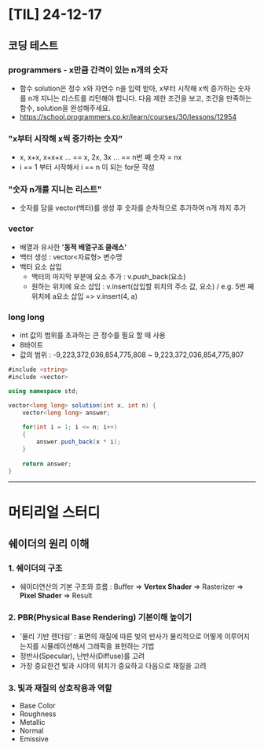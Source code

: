 # [TIL] 24-12-17

## 코딩 테스트
### programmers - x만큼 간격이 있는 n개의 숫자
- 함수 solution은 정수 x와 자연수 n을 입력 받아, x부터 시작해 x씩 증가하는 숫자를 n개 지니는 리스트를 리턴해야 합니다. 다음 제한 조건을 보고, 조건을 만족하는 함수, solution을 완성해주세요.
- https://school.programmers.co.kr/learn/courses/30/lessons/12954

### "x부터 시작해 x씩 증가하는 숫자"
- x, x+x, x+x+x ... == x, 2x, 3x ... == n번 째 숫자 = nx
- i == 1 부터 시작해서 i == n 이 되는 for문 작성
### "숫자 n개를 지니는 리스트"
- 숫자를 담을 vector(백터)를 생성 후 숫자를 순차적으로 추가하여 n개 까지 추가
### vector
- 배열과 유사한 **'동적 배열구조 클래스'**
- 백터 생성 : vector<자료형> 변수명
- 백터 요소 삽입
  - 백터의 마지막 부분에 요소 추가 : v.push_back(요소)
  - 원하는 위치에 요소 삽입 : v.insert(삽입할 위치의 주소 값, 요소) / e.g. 5번 째 위치에 a요소 삽입 => v.insert(4, a)
### long long
- int 값의 범위를 초과하는 큰 정수를 필요 할 때 사용
- 8바이트
- 값의 범위 : -9,223,372,036,854,775,808 ~ 9,223,372,036,854,775,807

```c#
#include <string>
#include <vector>

using namespace std;

vector<long long> solution(int x, int n) {
    vector<long long> answer;
    
    for(int i = 1; i <= n; i++)
    {
        answer.push_back(x * i);
    }
    
    return answer;
}
```
***
# 머티리얼 스터디
## 쉐이더의 원리 이해
### 1. 쉐이더의 구조
- 쉐이더연산의 기본 구조와 흐름 : Buffer => **Vertex Shader** => Rasterizer => **Pixel Shader** => Result

### 2. PBR(Physical Base Rendering) 기본이해 높이기
- '물리 기반 렌더링' : 표면의 재질에 따른 빛의 반사가 물리적으로 어떻게 이루어지는지를 시뮬레이션해서 그래픽을 표현하는 기법
- 정반사(Specular), 난반사(Diffuse)를 고려
- 가장 중요한건 빛과 시야의 위치가 중요하고 다음으로 재질을 고려

### 3. 빛과 재질의 상호작용과 역할
- Base Color
- Roughness
- Metallic
- Normal
- Emissive




